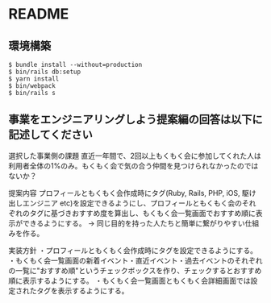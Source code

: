 # README

## 環境構築
```
$ bundle install --without=production
$ bin/rails db:setup
$ yarn install
$ bin/webpack
$ bin/rails s
```

## 事業をエンジニアリングしよう提案編の回答は以下に記述してください

選択した事業側の課題
直近一年間で、2回以上もくもく会に参加してくれた人は利用者全体の1%のみ。もくもく会で気の合う仲間を見つけられなかったのではないか？

提案内容
プロフィールともくもく会作成時にタグ(Ruby, Rails, PHP, iOS, 駆け出しエンジニア etc)を設定できるようにし、プロフィールともくもく会のそれぞれのタグに基づきおすすめ度を算出し、もくもく会一覧画面でおすすめ順に表示ができるようにする。
→ 同じ目的を持った人たちと簡単に繋がりやすい仕組みを作る。

実装方針
・プロフィールともくもく会作成時にタグを設定できるようにする。
・もくもく会一覧画面の新着イベント・直近イベント・過去イベントのそれぞれの一覧に"おすすめ順"というチェックボックスを作り、チェックするとおすすめ順に表示するようにする。
・もくもく会一覧画面ともくもく会詳細画面では設定されたタグを表示するようにする。